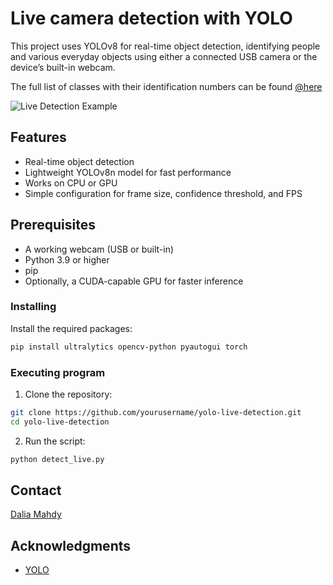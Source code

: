 # Live camera detection with YOLO
This project uses YOLOv8 for real-time object detection, identifying people and various everyday objects using either a connected USB camera or the device’s built-in webcam.

The full list of classes with their identification numbers can be found [@here]([dalia.mahdy@thws.de]([https://ttz-kg.thws.de/en/about-us/team/?tx_fhwspersonen_fe%5Bperson%5D=5157&tx_fhwspersonen_fe%5Bcontroller%5D=Person&cHash=cdb03945df74ae57cb4e54471e15db7f](https://gist.github.com/rcland12/dc48e1963268ff98c8b2c4543e7a9be8#file-yolo_classes-json)))


![Live Detection Example](Example.jpg)

## Features
- Real-time object detection  
- Lightweight YOLOv8n model for fast performance  
- Works on CPU or GPU  
- Simple configuration for frame size, confidence threshold, and FPS 

## Prerequisites
- A working webcam (USB or built-in) 
- Python 3.9 or higher  
- pip  
- Optionally, a CUDA-capable GPU for faster inference  

### Installing
Install the required packages:
```bash
pip install ultralytics opencv-python pyautogui torch
```
### Executing program
1. Clone the repository:
```bash
git clone https://github.com/yourusername/yolo-live-detection.git
cd yolo-live-detection
```
2. Run the script:
```bash
python detect_live.py
```
## Contact
[Dalia Mahdy](https://ttz-kg.thws.de/en/about-us/team/?tx_fhwspersonen_fe%5Bperson%5D=5157&tx_fhwspersonen_fe%5Bcontroller%5D=Person&cHash=cdb03945df74ae57cb4e54471e15db7f)

## Acknowledgments
* [YOLO]([https://github.com/matiassingers/awesome-readme](https://docs.ultralytics.com/))
